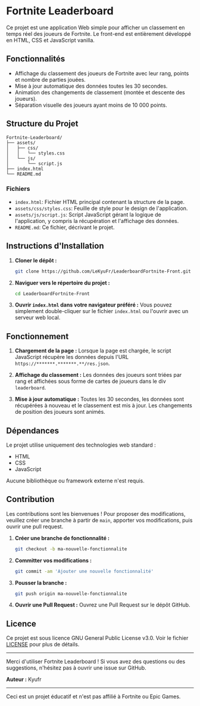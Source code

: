 # Fortnite Leaderboard

Ce projet est une application Web simple pour afficher un classement en temps réel des joueurs de Fortnite. Le front-end est entièrement développé en HTML, CSS et JavaScript vanilla.

## Fonctionnalités

- Affichage du classement des joueurs de Fortnite avec leur rang, points et nombre de parties jouées.
- Mise à jour automatique des données toutes les 30 secondes.
- Animation des changements de classement (montée et descente des joueurs).
- Séparation visuelle des joueurs ayant moins de 10 000 points.

## Structure du Projet

```plaintext
Fortnite-Leaderboard/
├── assets/
│   ├── css/
│   │   └── styles.css
│   └── js/
│       └── script.js
├── index.html
└── README.md
```

### Fichiers

- `index.html`: Fichier HTML principal contenant la structure de la page.
- `assets/css/styles.css`: Feuille de style pour le design de l'application.
- `assets/js/script.js`: Script JavaScript gérant la logique de l'application, y compris la récupération et l'affichage des données.
- `README.md`: Ce fichier, décrivant le projet.

## Instructions d'Installation

1. **Cloner le dépôt :**
   ```bash
   git clone https://github.com/LeKyuFr/LeaderboardFortnite-Front.git
   ```

2. **Naviguer vers le répertoire du projet :**
   ```bash
   cd LeaderboardFortnite-Front
   ```

3. **Ouvrir `index.html` dans votre navigateur préféré :**
   Vous pouvez simplement double-cliquer sur le fichier `index.html` ou l'ouvrir avec un serveur web local.

## Fonctionnement

1. **Chargement de la page :**
   Lorsque la page est chargée, le script JavaScript récupère les données depuis l'URL `https://*******.*******.**/res.json`.

2. **Affichage du classement :**
   Les données des joueurs sont triées par rang et affichées sous forme de cartes de joueurs dans le div `leaderboard`.

3. **Mise à jour automatique :**
   Toutes les 30 secondes, les données sont récupérées à nouveau et le classement est mis à jour. Les changements de position des joueurs sont animés.

## Dépendances

Le projet utilise uniquement des technologies web standard :
- HTML
- CSS
- JavaScript

Aucune bibliothèque ou framework externe n'est requis.

## Contribution

Les contributions sont les bienvenues ! Pour proposer des modifications, veuillez créer une branche à partir de `main`, apporter vos modifications, puis ouvrir une pull request.

1. **Créer une branche de fonctionnalité :**
   ```bash
   git checkout -b ma-nouvelle-fonctionnalite
   ```

2. **Committer vos modifications :**
   ```bash
   git commit -am 'Ajouter une nouvelle fonctionnalité'
   ```

3. **Pousser la branche :**
   ```bash
   git push origin ma-nouvelle-fonctionnalite
   ```

4. **Ouvrir une Pull Request :**
   Ouvrez une Pull Request sur le dépôt GitHub.

## Licence

Ce projet est sous licence GNU General Public License v3.0. Voir le fichier [LICENSE](LICENSE) pour plus de détails.

---

Merci d'utiliser Fortnite Leaderboard ! Si vous avez des questions ou des suggestions, n'hésitez pas à ouvrir une issue sur GitHub.

**Auteur :** Kyufr

---

Ceci est un projet éducatif et n'est pas affilié à Fortnite ou Epic Games.
